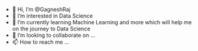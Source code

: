 - 👋 Hi, I’m @GagneshRaj
- 👀 I’m interested in Data Science   
- 🌱 I’m currently learning Machine Learning and more which will help me on the journey to Data Science
- 💞️ I’m looking to collaborate on ...
- 📫 How to reach me ...

<!---
GagneshRaj/GagneshRaj is a ✨ special ✨ repository because its `README.md` (this file) appears on your GitHub profile.
You can click the Preview link to take a look at your changes.
--->
